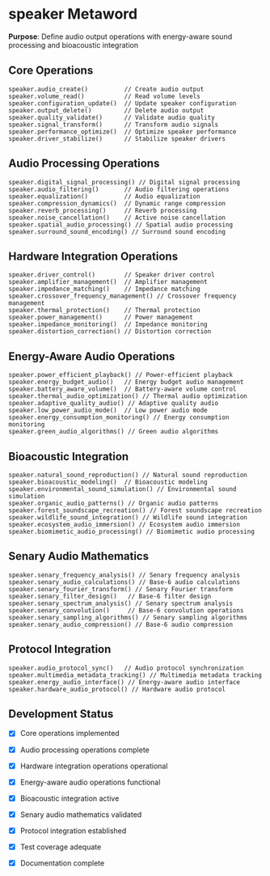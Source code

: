 # speaker Metaword

**Purpose**: Define audio output operations with energy-aware sound processing and bioacoustic integration

## Core Operations

```hyphos
speaker.audio_create()          // Create audio output
speaker.volume_read()           // Read volume levels
speaker.configuration_update()  // Update speaker configuration
speaker.output_delete()         // Delete audio output
speaker.quality_validate()      // Validate audio quality
speaker.signal_transform()      // Transform audio signals
speaker.performance_optimize()  // Optimize speaker performance
speaker.driver_stabilize()      // Stabilize speaker drivers
```

## Audio Processing Operations

```hyphos
speaker.digital_signal_processing() // Digital signal processing
speaker.audio_filtering()       // Audio filtering operations
speaker.equalization()          // Audio equalization
speaker.compression_dynamics()  // Dynamic range compression
speaker.reverb_processing()     // Reverb processing
speaker.noise_cancellation()    // Active noise cancellation
speaker.spatial_audio_processing() // Spatial audio processing
speaker.surround_sound_encoding() // Surround sound encoding
```

## Hardware Integration Operations

```hyphos
speaker.driver_control()        // Speaker driver control
speaker.amplifier_management()  // Amplifier management
speaker.impedance_matching()    // Impedance matching
speaker.crossover_frequency_management() // Crossover frequency management
speaker.thermal_protection()    // Thermal protection
speaker.power_management()      // Power management
speaker.impedance_monitoring()  // Impedance monitoring
speaker.distortion_correction() // Distortion correction
```

## Energy-Aware Audio Operations

```hyphos
speaker.power_efficient_playback() // Power-efficient playback
speaker.energy_budget_audio()   // Energy budget audio management
speaker.battery_aware_volume()  // Battery-aware volume control
speaker.thermal_audio_optimization() // Thermal audio optimization
speaker.adaptive_quality_audio() // Adaptive quality audio
speaker.low_power_audio_mode()  // Low power audio mode
speaker.energy_consumption_monitoring() // Energy consumption monitoring
speaker.green_audio_algorithms() // Green audio algorithms
```

## Bioacoustic Integration

```hyphos
speaker.natural_sound_reproduction() // Natural sound reproduction
speaker.bioacoustic_modeling()  // Bioacoustic modeling
speaker.environmental_sound_simulation() // Environmental sound simulation
speaker.organic_audio_patterns() // Organic audio patterns
speaker.forest_soundscape_recreation() // Forest soundscape recreation
speaker.wildlife_sound_integration() // Wildlife sound integration
speaker.ecosystem_audio_immersion() // Ecosystem audio immersion
speaker.biomimetic_audio_processing() // Biomimetic audio processing
```

## Senary Audio Mathematics

```hyphos
speaker.senary_frequency_analysis() // Senary frequency analysis
speaker.senary_audio_calculations() // Base-6 audio calculations
speaker.senary_fourier_transform() // Senary Fourier transform
speaker.senary_filter_design()   // Base-6 filter design
speaker.senary_spectrum_analysis() // Senary spectrum analysis
speaker.senary_convolution()     // Base-6 convolution operations
speaker.senary_sampling_algorithms() // Senary sampling algorithms
speaker.senary_audio_compression() // Base-6 audio compression
```

## Protocol Integration

```hyphos
speaker.audio_protocol_sync()   // Audio protocol synchronization
speaker.multimedia_metadata_tracking() // Multimedia metadata tracking
speaker.energy_audio_interface() // Energy-aware audio interface
speaker.hardware_audio_protocol() // Hardware audio protocol
```

## Development Status

- [x] Core operations implemented
- [x] Audio processing operations complete
- [x] Hardware integration operations operational
- [x] Energy-aware audio operations functional
- [x] Bioacoustic integration active
- [x] Senary audio mathematics validated
- [x] Protocol integration established
- [x] Test coverage adequate
- [x] Documentation complete

